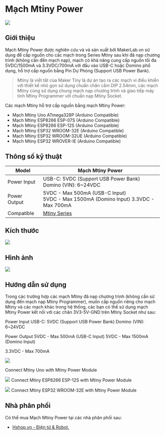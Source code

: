 # Mạch Mtiny Power

![](/image/mtinyP_01.jpg)

## Giới thiệu

Mạch Mtiny Power được nghiên cứu và và sản xuất bởi MakerLab.vn sử dụng để cấp nguồn cho các mạch trong Series Mtiny sau khi đã nạp chương trình (không cần đến mạch nạp), mạch có khả năng cung cấp nguồn tối đa 5VDC/1500mA và 3.3VDC/700mA với đầu vào USB-C hoặc Domino phổ dụng, hỗ trợ cấp nguồn bằng Pin Dự Phòng (Support USB Power Bank).

> Mtiny là viết tắt của Maker Tiny là dự án tạo ra các mạch vi điều khiển với thiết kế nhỏ gọn sử dụng chuẩn chân cắm DIP 2.54mm, các mạch Mtiny cùng sử dụng chung mạch nạp chương trình và giao tiếp máy tính Mtiny Programmer với chuẩn nạp Mtiny Socket.

Các mạch Mtiny hỗ trợ cấp nguồn bằng mạch Mtiny Power:

- Mạch Mtiny Uno ATmega328P (Arduino Compatible)  
- Mạch Mtiny ESP8266 ESP-07S (Arduino Compatible)
- Mạch Mtiny ESP8266 ESP-12S (Arduino Compatible)
- Mạch Mtiny ESP32 WROOM-32E (Arduino Compatible)
- Mạch Mtiny ESP32 WROOM-32UE (Arduino Compatible)
- Mạch Mtiny ESP32 WROVER-IE (Arduino Compatible)

## Thông số kỹ thuật

<table><thead>
  <tr>
    <th>Model</th>
    <th>Mạch Mtiny Power</th>
  </tr></thead>
<tbody>
  <tr>
    <td>Power Input</td>
    <td>USB-C: 5VDC (Support USB Power Bank)<br>Domino (VIN): 6~24VDC</td>
  </tr>
  <tr>
    <td>Power Output</td>
    <td>5VDC - Max 500mA (USB-C Input)<br>5VDC - Max 1500mA (Domino Input) 3.3VDC - Max 700mA</td>
  </tr>
  <tr>
    <td>Compatible</td>
    <td><a href="https://wiki.makerlab.vn/index.php/Template:Mtiny">Mtiny Series</a></td>
  </tr>
</tbody>
</table>

## Kích thước

![](/image/mtinyP_02.jpg)

## Hình ảnh

![](/image/mtinyP_03.jpg)

## Hướng dẫn sử dụng

Trong các trường hợp các mạch Mtiny đã nạp chương trình (không cần sử dụng đến mạch nạp Mtiny Programmer), muốn cấp nguồn riêng cho mạch Mtiny và các mạch khác trong hệ thống, các bạn có thể sử dụng mạch Mtiny Power kết nối với các chân 3V3-5V-GND trên Mtiny Socket như sau:

Power Input USB-C: 5VDC (Support USB Power Bank)
Domino (VIN): 6~24VDC

Power Output 5VDC - Max 500mA (USB-C Input)
5VDC - Max 1500mA (Domino Input)

3.3VDC - Max 700mA

![](/image/mtinyP_04.jpg)

Connect Mtiny Uno with Mtiny Power Module

![](/image/mtinyP_05.jpg)
Connect Mtiny ESP8266 ESP-12S with Mtiny Power Module

![](/image/mtinyP_06.jpg)
Connect Mtiny ESP32 WROOM-32E with Mtiny Power Module

## Nhà phân phối

Có thể mua Mạch Mtiny Power tại các nhà phân phối sau:

- [Hshop.vn - Điện tử & Robot.](https://hshop.vn)
